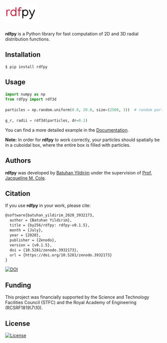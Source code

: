 # <img alt="rdfpy" src="./logo.png" height="60">

**rdfpy** is a Python library for fast computation of 2D and 3D radial distribution functions.

## Installation

```shell
$ pip install rdfpy
```

## Usage

```python
import numpy as np
from rdfpy import rdf3d

particles = np.random.uniform(0.0, 20.0, size=(2500, 3))  # random particles in a 20x20x20 box

g_r, radii = rdf3d(particles, dr=0.1)
```

You can find a more detailed example in the [Documentation](https://rdfpy.readthedocs.io/).

**Note:** In order for **rdfpy** to work correctly, your particles should spatially be in a cuboidal box, where the entire box is filled with particles.

<!-- 
### What is a Radial Distribution Function?

The radial distribution function (RDF) (or pair correlation function) characterises the structure of a system of particles. If we select an arbitrary particle as the origin, the RDF describes the number of particles we would observe relative to the bulk density of the system, as a function of distance. This is calculated and averaged over every particle in the structure being considered. The formal definition of the RDF is

<p align="center">
  <img src="https://render.githubusercontent.com/render/math?math=g_{i}(r) = \frac{n_{i}(r)}{4 \pi r^{2}\delta r \rho}">
</p>

where <img src="https://render.githubusercontent.com/render/math?math=n_{i}(r)"> is the number of particles between distances <img src="https://render.githubusercontent.com/render/math?math=r"> and <img src="https://render.githubusercontent.com/render/math?math=r %2B \delta r">, and <img src="https://render.githubusercontent.com/render/math?math=\rho = \frac{N}{V}"> is the number density. Dividing by <img src="https://render.githubusercontent.com/render/math?math=\rho"> ensures that the RDF is centred around 1 when the density of particles observed at some distance does not deviate from the bulk density. Two examples of (1) a highly-ordered crystalline system and (2) a short-range ordered liquid are shown.

<p float="left"  align="center">
  <img src="rdfpy/examples/crystal.png" width="400" />
  <img src="rdfpy/examples/water.png" width="400" /> 
</p> -->

## Authors

**rdfpy** was developed by [Batuhan Yildirim](https://by256.github.io/) under the supervision of [Prof. Jacqueline M. Cole](https://www.phy.cam.ac.uk/directory/colej).

## Citation

If you use **rdfpy** in your work, please cite:

```
@software{batuhan_yildirim_2020_3932173,
  author = {Batuhan Yildirim},
  title = {by256/rdfpy: rdfpy-v0.1.5},
  month = {July},
  year = {2020},
  publisher = {Zenodo},
  version = {v0.1.5},
  doi = {10.5281/zenodo.3932173},
  url = {https://doi.org/10.5281/zenodo.3932173}
}
```

[![DOI](https://zenodo.org/badge/DOI/10.5281/zenodo.3932173.svg)](https://doi.org/10.5281/zenodo.3932173)

## Funding

This project was financially supported by the Science and Technology Facilities Council (STFC) and the Royal Academy of Engineering (RCSRF1819\7\10).

## License

[![License](http://img.shields.io/:license-mit-blue.svg?style=flat-square)](http://badges.mit-license.org)




